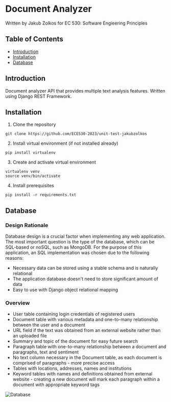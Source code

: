 # Document Analyzer 
Written by Jakub Zolkos for EC 530: Software Engieering Principles 
## Table of Contents

- [Introduction](#introduction)
- [Installation](#installation)
- [Database](#database)


## Introduction
Document analyzer API that provides multiple text analysis features. Written using Django REST Framework.


## Installation
1. Clone the repository
```
git clone https://github.com/ECE530-2023/unit-test-jakubzolkos
```
2. Install virtual environment (if not installed already)
```
pip install virtualenv
```
3. Create and activate virtual environment
```
virtualenv venv
source venv/bin/activate
```
4. Install prerequisites
```
pip install -r requirements.txt
```

## Database

### Design Rationale
Database design is a crucial factor when implementing any web application. The most important question is the type of the database, which can be SQL-based or noSQL, such as MongoDB. For the purpose of this application, an SQL implementation was chosen due to the following reasons:

- Necessary data can be stored using a stable schema and is naturally relational
- The application database doesn't need to store significant amount of data
- Easy to use with Django object relational mapping

### Overview 

- User table containing login credentials of registered users
- Document table with various metadata and one-to-many relationship between the user and a document
- URL field if the text was obtained from an external website rather than an uploaded file
- Summary and topic of the document for easy future search
- Paragraph table with one-to-many relationship between a document and paragraphs, text and sentiment
- No text column necessary in the Document table, as each document is comprised of paragraphs - more precise access
- Tables with locations, addresses, names and institutions 
- Keyword tables with names and definitions obtained from external website - creating a new document will mark each paragraph within a document with appropriate keyword tags

![Database](https://github.com/ECE530-2023/news-analyzer-jakubzolkos/blob/main/assets/database.png)
